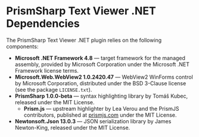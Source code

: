 # PrismSharp Text Viewer .NET Dependencies

The PrismSharp Text Viewer .NET plugin relies on the following components:

- **Microsoft .NET Framework 4.8** — target framework for the managed assembly, provided by Microsoft Corporation under the Microsoft .NET Framework license terms.
- **Microsoft.Web.WebView2 1.0.2420.47** — WebView2 WinForms control by Microsoft Corporation, distributed under the BSD 3-Clause license (see the package `LICENSE.txt`).
- **PrismSharp 1.0.0-beta** — syntax highlighting library by Tomáš Kubec, released under the MIT License.
  - **Prism.js** — upstream highlighter by Lea Verou and the PrismJS contributors, published at [prismjs.com](https://prismjs.com) under the MIT License.
- **Newtonsoft.Json 13.0.3** — JSON serialization library by James Newton-King, released under the MIT License.
